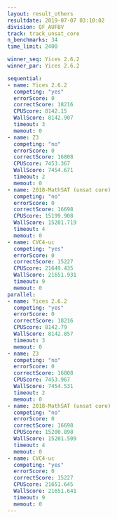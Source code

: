 ```yaml
---
layout: result_others
resultdate: 2019-07-07 03:10:02
division: QF_AUFBV
track: track_unsat_core
n_benchmarks: 34
time_limit: 2400

winner_seq: Yices 2.6.2
winner_par: Yices 2.6.2

sequential:
- name: Yices 2.6.2
  competing: "yes"
  errorScore: 0
  correctScore: 18216
  CPUScore: 8142.15
  WallScore: 8142.907
  timeout: 3
  memout: 0
- name: Z3
  competing: "no"
  errorScore: 0
  correctScore: 16808
  CPUScore: 7453.367
  WallScore: 7454.671
  timeout: 2
  memout: 0
- name: 2018-MathSAT (unsat core)
  competing: "no"
  errorScore: 0
  correctScore: 16698
  CPUScore: 15199.908
  WallScore: 15201.719
  timeout: 4
  memout: 0
- name: CVC4-uc
  competing: "yes"
  errorScore: 0
  correctScore: 15227
  CPUScore: 21649.435
  WallScore: 21651.931
  timeout: 9
  memout: 0
parallel:
- name: Yices 2.6.2
  competing: "yes"
  errorScore: 0
  correctScore: 18216
  CPUScore: 8142.79
  WallScore: 8142.857
  timeout: 3
  memout: 0
- name: Z3
  competing: "no"
  errorScore: 0
  correctScore: 16808
  CPUScore: 7453.967
  WallScore: 7454.531
  timeout: 2
  memout: 0
- name: 2018-MathSAT (unsat core)
  competing: "no"
  errorScore: 0
  correctScore: 16698
  CPUScore: 15200.898
  WallScore: 15201.509
  timeout: 4
  memout: 0
- name: CVC4-uc
  competing: "yes"
  errorScore: 0
  correctScore: 15227
  CPUScore: 21651.645
  WallScore: 21651.641
  timeout: 9
  memout: 0
---
```

